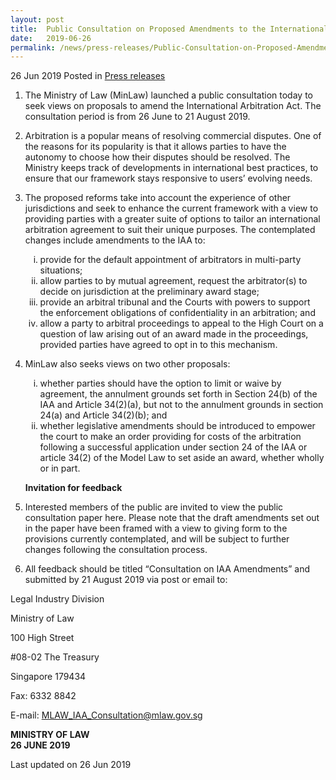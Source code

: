 ```yaml
---
layout: post
title:  Public Consultation on Proposed Amendments to the International Arbitration Act ("IAA")
date:   2019-06-26
permalink: /news/press-releases/Public-Consultation-on-Proposed-Amendments-to-the-International-Arbitration-Act
---
```



26 Jun 2019 Posted in [Press releases](/news/press-releases) 


1. The Ministry of Law (MinLaw) launched a public consultation today to seek views on proposals to amend the International Arbitration Act. The consultation period is from 26 June to 21 August 2019.
 
2. Arbitration is a popular means of resolving commercial disputes. One of the reasons for its popularity is that it allows parties to have the autonomy to choose how their disputes should be resolved. The Ministry keeps track of developments in international best practices, to ensure that our framework stays responsive to users’ evolving needs.

3. The proposed reforms take into account the experience of other jurisdictions and seek to enhance the current framework with a view to providing parties with a greater suite of options to tailor an international arbitration agreement to suit their unique purposes. The contemplated changes include amendments to the IAA to:
   <ol style="list-style-type: lower-roman">
   <li>provide for the default appointment of arbitrators in multi-party situations; </li>
   <li>allow parties to by mutual agreement, request the arbitrator(s) to decide on jurisdiction at the preliminary award stage; </li>
   <li>provide an arbitral tribunal and the Courts with powers to support the enforcement obligations of confidentiality in an arbitration; and </li>
   <li>allow a party to arbitral proceedings to appeal to the High Court on a question of law arising out of an award made in the proceedings, provided parties have agreed to opt in to this mechanism. </li>
   </ol>


4. MinLaw also seeks views on two other proposals:
   <ol style="list-style-type: lower-roman">
   <li> whether parties should have the option to limit or waive by agreement, the annulment grounds set forth in Section 24(b) of the IAA and Article 34(2)(a), but not to the annulment grounds in section 24(a) and Article 34(2)(b); and</li>
   <li>whether legislative amendments should be introduced to empower the court to make an order providing for costs of the arbitration following a successful application under section 24 of the IAA or article 34(2) of the Model Law to set aside an award, whether wholly or in part.</li>
   </ol>
   
   **Invitation for feedback**


5. Interested members of the public are invited to view the public consultation paper here. Please note that the draft amendments set out in the paper have been framed with a view to giving form to the provisions currently contemplated, and will be subject to further changes following the consultation process.
 
6. All feedback should be titled “Consultation on IAA Amendments” and submitted by 21 August 2019 via post or email to:


<p class="address-centered">Legal Industry Division </p>
<p class="address-centered">Ministry of Law </p>
<p class="address-centered">100 High Street </p>
<p class="address-centered">#08-02 The Treasury </p>
<p class="address-centered">Singapore 179434 </p>
<p class="address-centered">Fax: 6332 8842 </p>
<p class="address-centered">E-mail: <a href="mailto:MLAW_IAA_Consultation@mlaw.gov.sg">MLAW_IAA_Consultation@mlaw.gov.sg</a> </p>


**MINISTRY OF LAW**  
**26 JUNE 2019**  

<p class="right-side-updated">Last updated on 26 Jun 2019</p> 
